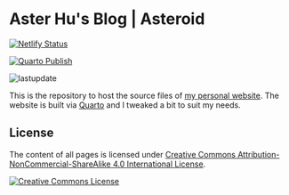 # Aster Hu's Blog | Asteroid

[![Netlify Status](https://api.netlify.com/api/v1/badges/084ba0a5-4120-4f4e-85fa-0b8123e49c3f/deploy-status)](https://app.netlify.com/sites/phenomenal-elf/deploys)

[![Quarto Publish](https://github.com/aster-hu/Asteroid_Blog/actions/workflows/quarto_publish.yml/badge.svg)](https://github.com/aster-hu/Asteroid_Blog/actions/workflows/quarto_publish.yml)

![lastupdate](https://img.shields.io/github/last-commit/aster-hu/Asteroid_Blog?color=turquoise&label=updated)

This is the repository to host the source files of [my personal website](https://asterhu.com). The website is built via [Quarto](http://quarto.org) and I tweaked a bit to suit my needs.

## License

The content of all pages is licensed under [Creative Commons Attribution-NonCommercial-ShareAlike 4.0 International License](http://creativecommons.org/licenses/by-nc-sa/4.0/).

<a rel="license" href="http://creativecommons.org/licenses/by-nc-sa/4.0/"><img alt="Creative Commons License" style="border-width:0" src="https://i.creativecommons.org/l/by-nc-sa/4.0/88x31.png" />
